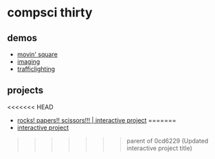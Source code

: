 # compsci thirty

## demos
- [movin' square](movingsquare)
- [imaging](imagedemo)
- [trafficlighting](trafficlighting)
## projects
<<<<<<< HEAD
- [rocks! papers!! scissors!!! | interactive project](interactivescene)
=======
- [interactive project](interactivescene)
>>>>>>> parent of 0cd6229 (Updated interactive project title)
